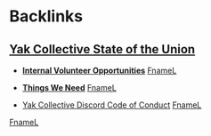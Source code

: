 
# Backlinks
## [Yak Collective State of the Union](<Yak Collective State of the Union.md>)
- [**Internal Volunteer Opportunities**](<**Internal Volunteer Opportunities**.md>) [FnameL](<FnameL.md>)

- [**Things We Need**](<**Things We Need**.md>) [FnameL](<FnameL.md>)

- [Yak Collective Discord Code of Conduct](<Yak Collective Discord Code of Conduct.md>) [FnameL](<FnameL.md>)

[FnameL](<FnameL.md>)

